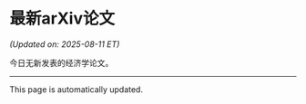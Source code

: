# 最新arXiv论文

<!-- ARXIV_PAPERS_START -->
*(Updated on: 2025-08-11 ET)*

今日无新发表的经济学论文。
<!-- ARXIV_PAPERS_END -->

---
This page is automatically updated.

